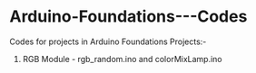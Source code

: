 # Arduino-Foundations---Codes
Codes for projects in Arduino Foundations
Projects:-
1. RGB Module - rgb_random.ino and colorMixLamp.ino
